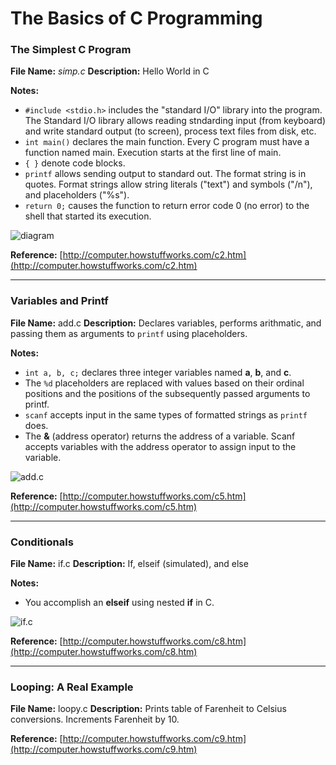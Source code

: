 # The Basics of C Programming
### The Simplest C Program
**File Name:** _simp.c_
**Description:** Hello World in C

**Notes:**
- `#include <stdio.h>` includes the "standard I/O" library into the program. The Standard I/O library allows reading stndarding input (from keyboard) and write standard output (to screen), process text files from disk, etc.
- `int main()` declares the main function. Every C program must have a function named main. Execution starts at the first line of main.
- `{ }` denote code blocks.
- `printf` allows sending output to standard out. The format string is in quotes. Format strings allow string literals ("text") and symbols ("/n"), and placeholders ("%s").
- `return 0;` causes the function to return error code 0 (no error) to the shell that started its execution.

![diagram](http://s.hswstatic.com/gif/c-compile.gif)

**Reference:** [http://computer.howstuffworks.com/c2.htm](http://computer.howstuffworks.com/c2.htm)

- - -

### Variables and Printf
**File Name:** add.c
**Description:** Declares variables, performs arithmatic, and passing them as arguments to ``printf`` using placeholders.

**Notes:**
- `int a, b, c;` declares three integer variables named **a**, **b**, and **c**.
- The `%d` placeholders are replaced with values based on their ordinal positions and the positions of the subsequently passed arguments to printf.
- `scanf` accepts input in the same types of formatted strings as `printf` does.
- The **&** (address operator) returns the address of a variable. Scanf accepts variables with the address operator to assign input to the variable.

![add.c](http://s.hswstatic.com/gif/c-exec.gif)

**Reference:** [http://computer.howstuffworks.com/c5.htm](http://computer.howstuffworks.com/c5.htm)

- - -

### Conditionals
**File Name:** if.c
**Description:** If, elseif (simulated), and else

**Notes:**
- You accomplish an **elseif** using nested **if** in C.

![if.c](http://s.hswstatic.com/gif/c-if.gif)

**Reference:** [http://computer.howstuffworks.com/c8.htm](http://computer.howstuffworks.com/c8.htm)

- - -

### Looping: A Real Example
**File Name:** loopy.c
**Description:** Prints table of Farenheit to Celsius conversions. Increments Farenheit by 10.

**Reference:** [http://computer.howstuffworks.com/c9.htm](http://computer.howstuffworks.com/c9.htm)
